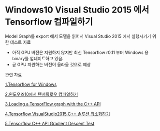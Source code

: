 # Windows10 Visual Studio 2015 에서 Tensorflow 컴파일하기
Model Graph를 export 해서 모델을 읽어서 Visual Studio 2015 에서 실행시키기 위한 테스트 자료

* 아직 GPU 버전은 지원하지 않지만 최신 Tensorflow r0.11 부터 Windows 용 binary를 업데이트하고 있음.
* 곧 GPU 지원하는 버전이 올라올 것으로 예상

관련 자료

[1.Tensorflow for Windows](https://tensorflowkorea.wordpress.com/2016/10/07/tensorflow-for-windows/)

[2.윈도우즈10에서 텐서플로우 컴파일하기](http://blog.naver.com/atelierjpro/220830743694)

[3.Loading a TensorFlow graph with the C++ API](https://medium.com/jim-fleming/loading-a-tensorflow-graph-with-the-c-api-4caaff88463f#.ijnwx6beu)

[4.Tensorflow VisualStudio2015 C++ 솔루션 최소화하기](http://blog.naver.com/atelierjpro/220831367783)

[5.Tensorflow C++ API Gradient Descent Test](http://blog.naver.com/atelierjpro/220845584247)
